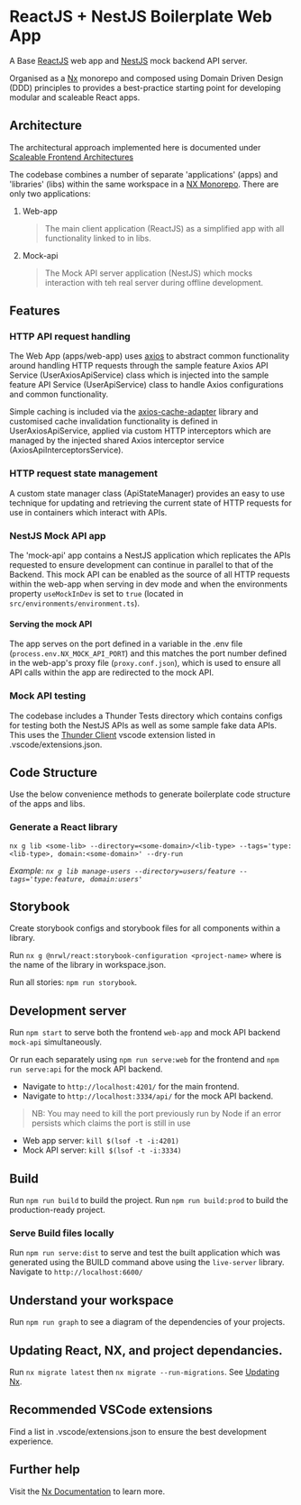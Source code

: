 # ReactJS + NestJS Boilerplate Web App

A Base [ReactJS](https://reactjs.org) web app and [NestJS](https://docs.nestjs.com/) mock backend API server.

Organised as a [Nx](https://nx.dev) monorepo and composed using Domain Driven Design (DDD) principles to provides a best-practice starting point for developing modular and scaleable React apps.

## Architecture

The architectural approach implemented here is documented under
[Scaleable Frontend Architectures](https://luxproject.luxoft.com/confluence/display/APACUX/Scaleable+Frontend+Architectures)

The codebase combines a number of separate 'applications' (apps) and 'libraries' (libs) within the same workspace in a [NX Monorepo](https://nx.dev). There are only two applications:

1. Web-app

   > The main client application (ReactJS) as a simplified app with all functionality linked to in libs.

2. Mock-api
   > The Mock API server application (NestJS) which mocks interaction with teh real server during offline development.

## Features

### HTTP API request handling

The Web App (apps/web-app) uses [axios](https://github.com/axios/axios) to abstract common functionality around handling HTTP requests through the sample feature Axios API Service (UserAxiosApiService) class which is injected into the sample feature API Service (UserApiService) class to handle Axios configurations and common functionality.

Simple caching is included via the [axios-cache-adapter](https://github.com/RasCarlito/axios-cache-adapter) library and customised cache invalidation functionality is defined in UserAxiosApiService, applied via custom HTTP interceptors which are managed by the injected shared Axios interceptor service (AxiosApiInterceptorsService).

### HTTP request state management

A custom state manager class (ApiStateManager) provides an easy to use technique for updating and retrieving the current state of HTTP requests for use in containers which interact with APIs.

### NestJS Mock API app

The 'mock-api' app contains a NestJS application which replicates the APIs requested to ensure development can continue in parallel to that of the Backend. This mock API can be enabled as the source of all HTTP requests within the web-app when serving in dev mode and when the environments property `useMockInDev` is set to `true` (located in `src/environments/environment.ts`).

#### Serving the mock API

The app serves on the port defined in a variable in the .env file
(`process.env.NX_MOCK_API_PORT`) and this matches the port number defined in the web-app's
proxy file (`proxy.conf.json`), which is used to ensure all API calls within the app are
redirected to the mock API.

### Mock API testing

The codebase includes a Thunder Tests directory which contains configs for testing both
the NestJS APIs as well as some sample fake data APIs.
This uses the [Thunder
Client](https://marketplace.visualstudio.com/items?itemName=rangav.vscode-thunder-client)
vscode extension listed in .vscode/extensions.json.

## Code Structure

Use the below convenience methods to generate boilerplate code structure of the apps and libs.

### Generate a React library

`nx g lib <some-lib> --directory=<some-domain>/<lib-type> --tags='type:<lib-type>, domain:<some-domain>' --dry-run`

_Example: `nx g lib manage-users --directory=users/feature --tags='type:feature, domain:users'`_

## Storybook

Create storybook configs and storybook files for all components within a library.

Run `nx g @nrwl/react:storybook-configuration <project-name>` where <project-name> is
the name of the library in workspace.json.

Run all stories: `npm run storybook`.

## Development server

Run `npm start` to serve both the frontend `web-app` and mock API backend `mock-api` simultaneously.

Or run each separately using `npm run serve:web` for the frontend and `npm run serve:api` for the mock API backend.

- Navigate to `http://localhost:4201/` for the main frontend.
- Navigate to `http://localhost:3334/api/` for the mock API backend.

> NB: You may need to kill the port previously run by Node if an error persists which claims the port is still in use

- Web app server: `kill $(lsof -t -i:4201)`
- Mock API server: `kill $(lsof -t -i:3334)`

## Build

Run `npm run build` to build the project.
Run `npm run build:prod` to build the production-ready project.

### Serve Build files locally

Run `npm run serve:dist` to serve and test the built application which was generated using the BUILD command above using the `live-server` library. Navigate to `http://localhost:6600/`

## Understand your workspace

Run `npm run graph` to see a diagram of the dependencies of your projects.

## Updating React, NX, and project dependancies.

Run `nx migrate latest` then `nx migrate --run-migrations`. See [Updating Nx](https://nx.dev/using-nx/updating-nx).

## Recommended VSCode extensions

Find a list in .vscode/extensions.json to ensure the best development experience.

## Further help

Visit the [Nx Documentation](https://nx.dev) to learn more.
